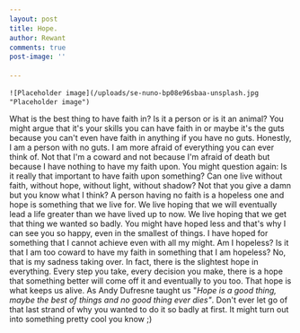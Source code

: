 ```yaml
---
layout: post
title: Hope.
author: Rewant
comments: true
post-image: ''

---
```

    ![Placeholder image](/uploads/se-nuno-bp08e96sbaa-unsplash.jpg "Placeholder image")

What is the best thing to have faith in? Is it a person or is it an animal? You might argue that it's your skills you can have faith in or maybe it's the guts because you can't even have faith in anything if you have no guts. Honestly, I am a person with no guts. I am more afraid of everything you can ever think of. Not that I'm a coward and not because I'm afraid of death but because I have nothing to have my faith upon. You might question again: Is it really that important to have faith upon something? Can one live without faith, without hope, without light, without shadow? Not that you give a damn but you know what I think? A person having no faith is a hopeless one and hope is something that we live for. We live hoping that we will eventually lead a life greater than we have lived up to now. We live hoping that we get that thing we wanted so badly. You might have hoped less and that's why I can see you so happy, even in the smallest of things. I have hoped for something that I cannot achieve even with all my might. Am I hopeless? Is it that I am too coward to have my faith in something that I am hopeless? No, that is my sadness taking over. In fact, there is the slightest hope in everything. Every step you take, every decision you make, there is a hope that something better will come off it and eventually to you too. That hope is what keeps us alive. As Andy Dufresne taught us "_Hope is a good thing, maybe the best of things and no good thing ever dies"_. Don't ever let go of that last strand of why you wanted to do it so badly at first. It might turn out into something pretty cool you know ;)